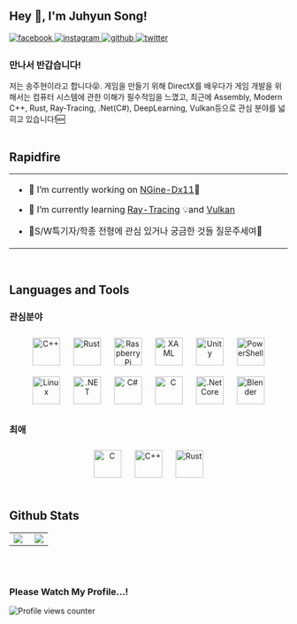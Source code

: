 ## Hey 👋, I'm Juhyun Song!  
  

<a href="https://www.facebook.com/송주현" target="_blank">
<img src=https://img.shields.io/badge/facebook-%232E87FB.svg?&style=for-the-badge&logo=facebook&logoColor=white alt=facebook style="margin-bottom: 5px;" />
</a>
<a href="https://instagram.com/wannabedev" target="_blank">
<img src=https://img.shields.io/badge/instagram-%23000000.svg?&style=for-the-badge&logo=instagram&logoColor=white alt=instagram style="margin-bottom: 5px;" />
</a>
<a href="https://github.com/DevGolbang" target="_blank">
<img src=https://img.shields.io/badge/github-%2324292e.svg?&style=for-the-badge&logo=github&logoColor=white alt=github style="margin-bottom: 5px;" />
</a>
<a href="https://twitter.com/juju6985" target="_blank">
<img src=https://img.shields.io/badge/twitter-%2300acee.svg?&style=for-the-badge&logo=twitter&logoColor=white alt=twitter style="margin-bottom: 5px;" />
</a>  
  



### 만나서 반갑습니다!  
저는 송주현이라고 합니다😝. 게임을 만들기 위해 DirectX를 배우다가 게임 개발을 위해서는 컴퓨터 시스템에 관한 이해가 필수적임을 느꼈고, 최근에 Assembly, Modern C++, Rust, Ray-Tracing, .Net(C#), DeepLearning, Vulkan등으로 관심 분야를 넓히고 있습니다!🆕  
<br/>  


## Rapidfire  
<table><tr><td valign="top" width="50%">

- 🔭 I’m currently working on [NGine-Dx11](https://github.com/knu21-coders/N-Gine)👯  
  

- 🌱 I’m currently learning [Ray-Tracing](https://raytracing.github.io/books/RayTracingTheNextWeek.html) 💡and [Vulkan](https://vulkan-tutorial.com/)  
  

-  🤷S/W특기자/학종 전형에 관심 있거나 궁금한 것들 질문주세여🤔  


</td></tr></table>  

<br/>  


## Languages and Tools  


### 관심분야  
<div align="center">  
<img style="margin: 10px" src="https://profilinator.rishav.dev/skills-assets/cplusplus-original.svg" alt="C++" height="50" />  
<img style="margin: 10px" src="https://profilinator.rishav.dev/skills-assets/rust-plain.svg" alt="Rust" height="50" />  
<img style="margin: 10px" src="https://profilinator.rishav.dev/skills-assets/raspberrypi.png" alt="Raspberry Pi" height="50" />  
<img style="margin: 10px" src="https://profilinator.rishav.dev/skills-assets/xaml.png" alt="XAML" height="50" />  
<img style="margin: 10px" src="https://profilinator.rishav.dev/skills-assets/unity.png" alt="Unity" height="50" />  
<img style="margin: 10px" src="https://profilinator.rishav.dev/skills-assets/powershell.png" alt="PowerShell" height="50" />  
<img style="margin: 10px" src="https://profilinator.rishav.dev/skills-assets/linux-original.svg" alt="Linux" height="50" />  
<img style="margin: 10px" src="https://profilinator.rishav.dev/skills-assets/dot-net-original-wordmark.svg" alt=".NET" height="50" />  
<img style="margin: 10px" src="https://profilinator.rishav.dev/skills-assets/csharp-original.svg" alt="C#" height="50" />  
<img style="margin: 10px" src="https://profilinator.rishav.dev/skills-assets/c-original.svg" alt="C" height="50" />  
<img style="margin: 10px" src="https://profilinator.rishav.dev/skills-assets/dotnetcore.png" alt=".Net Core" height="50" />  
<img style="margin: 10px" src="https://profilinator.rishav.dev/skills-assets/blender_community_badge_white.svg" alt="Blender" height="50" />  
</div>  



### 최애
<div align="center">  
<img style="margin: 10px" src="https://profilinator.rishav.dev/skills-assets/c-original.svg" alt="C" height="50" />  
<img style="margin: 10px" src="https://profilinator.rishav.dev/skills-assets/cplusplus-original.svg" alt="C++" height="50" />  
<img style="margin: 10px" src="https://profilinator.rishav.dev/skills-assets/rust-plain.svg" alt="Rust" height="50" />  
</div>  

<br/>  


## Github Stats  
<table><tr><td valign="top" width="50%">

<img src="https://github-readme-stats.vercel.app/api?username=DevGolbang&show_icons=true&count_private=true&hide_border=true" align="left" />

</td><td valign="top" width="50%">

<div align="right"><img src="https://github-readme-stats.vercel.app/api/top-langs/?username=DevGolbang&hide_border=true&layout=compact" align="right" /></div>

</td></tr></table>  

<br/>  

  

<br/>  



### Please Watch My Profile...!  
![Profile views counter](https://komarev.com/ghpvc/?username=DevGolbang&&style=flat-square)  
